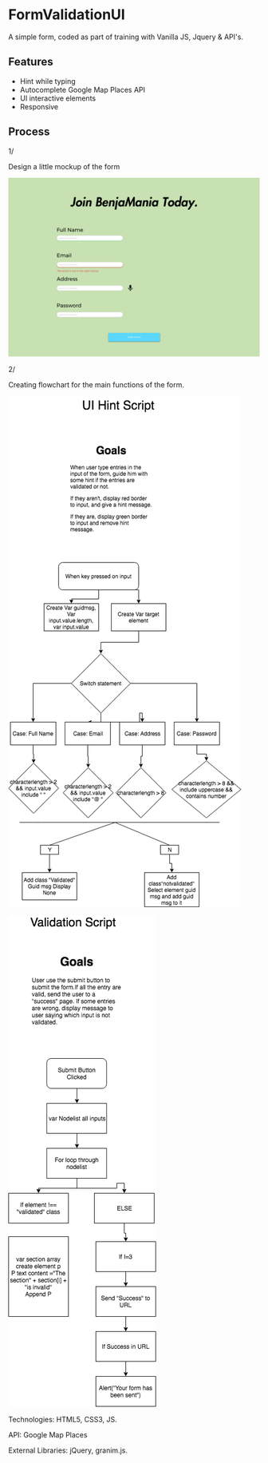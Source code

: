 # FormValidationUI

A simple form, coded as part of training with Vanilla JS, Jquery & API's.

## Features
* Hint while typing
* Autocomplete Google Map Places API
* UI interactive elements
* Responsive

## Process

1/

Design a little mockup of the form

![Screenshot](MockupForm.png)


2/

Creating flowchart for the main functions of the form.

![Screenshot](UIhintScript.png)

![Screenshot](ValidationScript.png)

Technologies: HTML5, CSS3, JS.

API: Google Map Places

External Libraries: jQuery, granim.js.